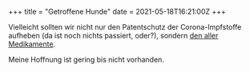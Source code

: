 +++
title = "Getroffene Hunde"
date = 2021-05-18T16:21:00Z
+++

Vielleicht sollten wir nicht nur den Patentschutz der Corona-Impfstoffe aufheben (da ist noch nichts passiert, oder?), sondern [den aller Medikamente](https://www.freitag.de/autoren/der-freitag/getroffene-hunde).

Meine Hoffnung ist gering bis nicht vorhanden.